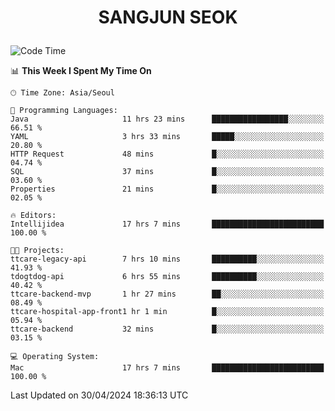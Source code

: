 <h1>
 <p align="center">
   SANGJUN SEOK
 </p>
</h1>

<!--START_SECTION:waka-->
![Code Time](http://img.shields.io/badge/Code%20Time-3%2C518%20hrs%2011%20mins-blue)

📊 **This Week I Spent My Time On** 

```text
🕑︎ Time Zone: Asia/Seoul

💬 Programming Languages: 
Java                     11 hrs 23 mins      █████████████████░░░░░░░░   66.51 % 
YAML                     3 hrs 33 mins       █████░░░░░░░░░░░░░░░░░░░░   20.80 % 
HTTP Request             48 mins             █░░░░░░░░░░░░░░░░░░░░░░░░   04.74 % 
SQL                      37 mins             █░░░░░░░░░░░░░░░░░░░░░░░░   03.60 % 
Properties               21 mins             █░░░░░░░░░░░░░░░░░░░░░░░░   02.05 % 

🔥 Editors: 
Intellijidea             17 hrs 7 mins       █████████████████████████   100.00 % 

🐱‍💻 Projects: 
ttcare-legacy-api        7 hrs 10 mins       ██████████░░░░░░░░░░░░░░░   41.93 % 
tdogtdog-api             6 hrs 55 mins       ██████████░░░░░░░░░░░░░░░   40.42 % 
ttcare-backend-mvp       1 hr 27 mins        ██░░░░░░░░░░░░░░░░░░░░░░░   08.49 % 
ttcare-hospital-app-front1 hr 1 min          █░░░░░░░░░░░░░░░░░░░░░░░░   05.94 % 
ttcare-backend           32 mins             █░░░░░░░░░░░░░░░░░░░░░░░░   03.15 % 

💻 Operating System: 
Mac                      17 hrs 7 mins       █████████████████████████   100.00 % 
```


 Last Updated on 30/04/2024 18:36:13 UTC
<!--END_SECTION:waka-->
